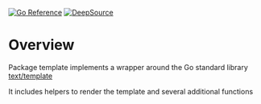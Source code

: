 [![Go Reference](https://pkg.go.dev/badge/github.com/kellerza/template.svg)](https://pkg.go.dev/github.com/kellerza/template)
[![DeepSource](https://deepsource.io/gh/kellerza/template.svg/?label=active+issues&show_trend=true)](https://deepsource.io/gh/kellerza/template/?ref=repository-badge)

# Overview

Package template implements a wrapper around the Go standard library [text/template](https://pkg.go.dev/text/template)

It includes helpers to render the template and several additional functions
